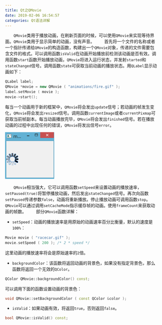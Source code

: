 ```yaml
---
title: Qt之QMovie
date: 2019-02-06 16:54:57
categories: Qt语法详解
---
```

&emsp;&emsp;`QMovie`类用于播放动画，在刷新页面的时候，可以使用`QMovie`来实现等待界面。`QMovie`类用于显示简单的动画，没有声音。
&emsp;&emsp;首先将一个文件的名称或者一个指针传递给`QMovie`的构造函数，构建出一个`QMovie`对象，传递的文件需要包含文件的格式。可以调用函数`isValid`在动画开始播放前检测该动画是否有效。调用函数`start`函数开始播放动画，`QMovie`将进入运行状态，并发射`started`和`stateChanged`信号。调用函数`state`可获取当前动画的播放状态。用`QLabel`显示动画如下：

``` cpp
QLabel label;
QMovie *movie = new QMovie ( "animations/fire.gif" );
label.setMovie ( movie );
movie->start();
```

每当一个动画用于新的框架中，`QMovie`将会发出`update`信号；若动画的帧发生变化，`QMovie`将会发出`resized`信号。调用函数`currentImage`或者`currentPixmap`可获取当前帧副本。每当动画播放完毕，`QMovie`将会发出`finished`信号。若在播放动画的过程中出现任何的错误，`QMovie`将发出信号`error`。

<img src="./Qt之QMovie/1.png">

&emsp;&emsp;`QMovie`相当强大，它可以调用函数`setSpeed`来设置动画的播放速率，`setPaused(true)`将暂停播放动画，然后发出`stateChanged`信号。再次向函数`setPaused`传递参数`false`，动画将重新播放。停止播放动画可调用函数`stop`。`QMovie`可以通过调用`setCacheMode`指示缓存帧的动画。使用`frameCount`来获取动画的帧数。
&emsp;&emsp;部分`QMovie`函数详解：

- `setSpeed`：动画的播放速率是用原始的动画速率百分比衡量，默认的速度是`100%`：

``` cpp
Movie movie ( "racecar.gif" );
movie.setSpeed ( 200 ); /* 2 * speed */
```

这里动画的播放速率将会是原始速率的`2`倍。

- `backgroundColor`：该函数将返回动画的背景色，如果没有指定背景色，那么函数将返回一个无效的`QColor`。

``` cpp
QColor QMovie::backgroundColor() const;
```

可以调用下面的函数设置动画的背景色：

``` cpp
void QMovie::setBackgroundColor ( const QColor &color );
```

- `isValid`：如果动画有效，将返回`true`，否则返回`false`。

``` cpp
bool QMovie::isValid() const;
```